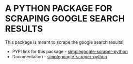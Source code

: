 # A PYTHON PACKAGE FOR SCRAPING GOOGLE SEARCH RESULTS

This package is meant to scrape the google search results!

- PYPI link for this package - [simplegoogle-scraper-python](https://pypi.org/project/simplegoogle-scraper-python/)
- Documentation - [simplegoogle-scraper-python](https://biswa-mohapatra.github.io/simplegoogle_scraper_python/)

